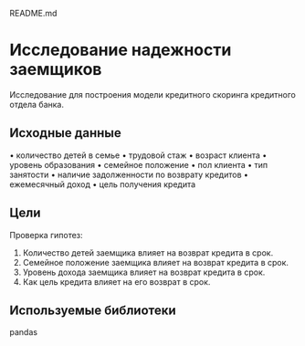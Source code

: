 README.md
# Исследование надежности заемщиков
Исследование для построения модели кредитного скоринга кредитного отдела банка.
## Исходные данные
•	количество детей в семье
•	трудовой стаж
•	возраст клиента
•	уровень образования 
•	семейное положение
•	пол клиента
•	тип занятости
•	наличие задолженности по возврату кредитов
•	ежемесячный доход
•	цель получения кредита
## Цели
Проверка гипотез:
1.	Количество детей заемщика влияет на возврат кредита в срок.
2.	Семейное положение заемщика влияет на возврат кредита в срок.
3.	Уровень дохода заемщика влияет на возврат кредита в срок.
4.	Как цель кредита влияет на его возврат в срок.
## Используемые библиотеки
pandas
